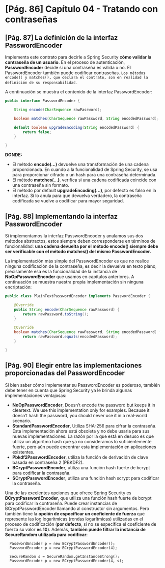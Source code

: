 # [Pág. 86] Capítulo 04 - Tratando con contraseñas

## [Pág. 87] La definición de la interfaz PasswordEncoder

Implementa este contrato para decirle a Spring Security **cómo validar la contraseña de un usuario.** En el proceso
de autenticación, **PasswordEncoder** decide si una contraseña es válida o no. El PasswordEncoder también puede
codificar contraseñas. ``Los métodos encode() y matches(), que declara el contrato, son en realidad la definición
de su responsabilidad``.

A continuación se muestra el contenido de la interfaz PasswordEncoder:

````java
public interface PasswordEncoder {

    String encode(CharSequence rawPassword);

    boolean matches(CharSequence rawPassword, String encodedPassword);

    default boolean upgradeEncoding(String encodedPassword) {
        return false;
    }

}
````

**DONDE:**

- El método **encode(...)** devuelve una transformación de una cadena proporcionada. En cuando a la funcionalidad
  de Spring Security, se usa para proporcionar cifrado o un hash para una contraseña determinada.
- El método **matches(...)**, verifica si una cadena codificada coincide con una contraseña sin formato.
- El método por default **upgradeEncoding(...)**, por defecto es falso en la interfaz. Si lo anula para que devuelva
  verdadero, la contraseña codificada se vuelve a codificar para mayor seguridad.

## [Pág. 88] Implementando la interfaz PasswordEncoder

Si implementamos la interfaz PasswordEncoder y anulamos sus dos métodos abstractos, estos siempre deben corresponderse
en términos de funcionalidad: **una cadena devuelta por el método encode() siempre debe ser verificable con el método
matches() del mismo PasswordEncoder.**

La implementación más simple del PasswordEncoder es que no realice ninguna codificación de la contraseña, es decir
la devuelva en texto plano, precisamente esa es la funcionalidad de la instancia de **NoOpPasswordEncoder** que usamos
en capítulos anteriores. A continuación se muestra nuestra propia implementación sin ninguna encriptación:

````java
public class PlainTextPasswordEncoder implements PasswordEncoder {

    @Override
    public String encode(CharSequence rawPassword) {
        return rawPassword.toString();
    }

    @Override
    boolean matches(CharSequence rawPassword, String encodedPassword) {
        return rawPassword.equals(encodedPassword);
    }

}
````

## [Pág. 90] Elegir entre las implementaciones proporcionadas del PasswordEncoder

Si bien saber cómo implementar su PasswordEncoder es poderoso, también debe tener en cuenta que Spring Security ya le
brinda algunas implementaciones ventajosas:

- **NoOpPasswordEncoder**, Doesn’t encode the password but keeps it in cleartext. We use this implementation only for
  examples. Because it doesn’t hash the password, you should never use it in a real-world scenario.
- **StandardPasswordEncoder**, Utiliza SHA-256 para cifrar la contraseña. Esta implementación ahora está obsoleta y no
  debe usarla para sus nuevas implementaciones. La razón por la que está en desuso es que utiliza un algoritmo hash que
  ya no consideramos lo suficientemente fuerte, pero aún puede encontrar esta implementación en aplicaciones existentes.
- **Pbkdf2PasswordEncoder**, utiliza la función de derivación de clave basada en contraseña 2 (PBKDF2).
- **BCryptPasswordEncoder**, utiliza una función hash fuerte de bcrypt para codificar la contraseña.
- **SCryptPasswordEncoder**, utiliza una función hash scrypt para codificar la contraseña.

Una de las excelentes opciones que ofrece Spring Security es **BCryptPasswordEncoder**, que utiliza una función hash
fuerte de bcrypt para codificar la contraseña. Puede crear instancias de BCryptPasswordEncoder llamando al constructor
sin argumentos. Pero también tiene la **opción de especificar un coeficiente de fuerza** que represente las log
logarítmicas (rondas logarítmicas) utilizadas en el proceso de codificación (**por defecto**, si no se especifica el
coeficiente de fuerza su valor **es 10**). Además, **también puede filtrar la instancia de SecureRandom utilizada para
codificar**:

````
  PasswordEncoder p = new BCryptPasswordEncoder();
  PasswordEncoder p = new BCryptPasswordEncoder(4);

  SecureRandom s = SecureRandom.getInstanceStrong();
  PasswordEncoder p = new BCryptPasswordEncoder(4, s);
````